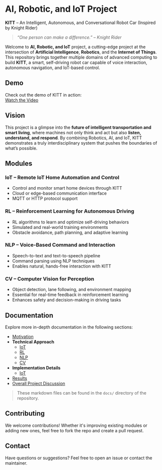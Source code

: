 # AI, Robotic, and IoT Project

**KITT** – An Intelligent, Autonomous, and Conversational Robot Car (Inspired by Knight Rider)

> *“One person can make a difference.” – Knight Rider*

Welcome to **AI, Robotic, and IoT** project, a cutting-edge project at the intersection of **Artificial Intelligence**, **Robotics**, and the **Internet of Things**. This repository brings together multiple domains of advanced computing to build **KITT**, a smart, self-driving robot car capable of voice interaction, autonomous navigation, and IoT-based control.

## Demo

Check out the demo of KITT in action:  
[Watch the Video](https://drive.google.com/file/d/1rATSSZvnDogiOvBWRt0s2AyBcIq1AoWE/view?usp=sharing)

## Vision

This project is a glimpse into the **future of intelligent transportation and smart living**, where machines not only think and act but also **listen, understand, and respond**. By combining Robotics, AI, and IoT, KITT demonstrates a truly interdisciplinary system that pushes the boundaries of what’s possible.

## Modules

### IoT – Remote IoT Home Automation and Control
- Control and monitor smart home devices through KITT
- Cloud or edge-based communication interface
- MQTT or HTTP protocol support

### RL – Reinforcement Learning for Autonomous Driving
- RL algorithms to learn and optimize self-driving behaviors
- Simulated and real-world training environments
- Obstacle avoidance, path planning, and adaptive learning

### NLP – Voice-Based Command and Interaction
- Speech-to-text and text-to-speech pipeline
- Command parsing using NLP techniques
- Enables natural, hands-free interaction with KITT

### CV – Computer Vision for Perception
- Object detection, lane following, and environment mapping
- Essential for real-time feedback in reinforcement learning
- Enhances safety and decision-making in driving tasks

## Documentation

Explore more in-depth documentation in the following sections:

- [Motivation](docs/Motivation.md)
- **Technical Approach** 
    - [IoT](docs/Technical_Approach_IoT.md)
    - [RL](docs/Technical_Approach_RL.md)
    - [NLP](docs/Technical_Approach_NLP.md)
    - [CV](docs/Technical_Approach_CV.md)
- **Implementation Details** 
    - [IoT](docs/Implementation_Details_IoT.md)
- [Results](docs/Results.md)  
- [Overall Project Discussion](docs/Overall_Project_Discussion.md)

> These markdown files can be found in the `docs/` directory of the repository.

## Contributing

We welcome contributions! Whether it's improving existing modules or adding new ones, feel free to fork the repo and create a pull request.

## Contact

Have questions or suggestions? Feel free to open an issue or contact the maintainer.
